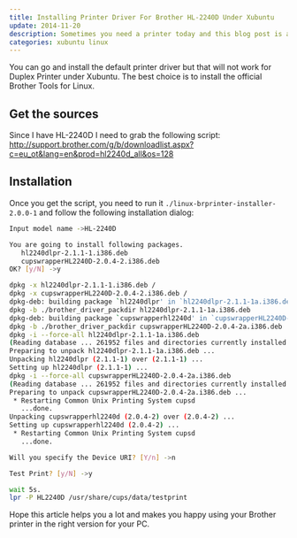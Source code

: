 ```yaml
---
title: Installing Printer Driver For Brother HL-2240D Under Xubuntu
update: 2014-11-20
description: Sometimes you need a printer today and this blog post is a reminder for me
categories: xubuntu linux
---
```



You can go and install the default printer driver but that will not work for Duplex Printer under Xubuntu. The best choice is to install the official Brother Tools for Linux.


## Get the sources

Since I have HL-2240D I need to grab the following script: <http://support.brother.com/g/b/downloadlist.aspx?c=eu_ot&lang=en&prod=hl2240d_all&os=128>


## Installation


Once you get the script, you need to run it `./linux-brprinter-installer-2.0.0-1` and follow the following installation dialog:


```sh
Input model name ->HL-2240D

You are going to install following packages.
   hl2240dlpr-2.1.1-1.i386.deb
   cupswrapperHL2240D-2.0.4-2.i386.deb
OK? [y/N] ->y

dpkg -x hl2240dlpr-2.1.1-1.i386.deb /
dpkg -x cupswrapperHL2240D-2.0.4-2.i386.deb /
dpkg-deb: building package `hl2240dlpr' in `hl2240dlpr-2.1.1-1a.i386.deb'.
dpkg -b ./brother_driver_packdir hl2240dlpr-2.1.1-1a.i386.deb
dpkg-deb: building package `cupswrapperhl2240d' in `cupswrapperHL2240D-2.0.4-2a.i386.deb'.
dpkg -b ./brother_driver_packdir cupswrapperHL2240D-2.0.4-2a.i386.deb
dpkg -i --force-all hl2240dlpr-2.1.1-1a.i386.deb
(Reading database ... 261952 files and directories currently installed.)
Preparing to unpack hl2240dlpr-2.1.1-1a.i386.deb ...
Unpacking hl2240dlpr (2.1.1-1) over (2.1.1-1) ...
Setting up hl2240dlpr (2.1.1-1) ...
dpkg -i --force-all cupswrapperHL2240D-2.0.4-2a.i386.deb
(Reading database ... 261952 files and directories currently installed.)
Preparing to unpack cupswrapperHL2240D-2.0.4-2a.i386.deb ...
 * Restarting Common Unix Printing System cupsd
   ...done.
Unpacking cupswrapperhl2240d (2.0.4-2) over (2.0.4-2) ...
Setting up cupswrapperhl2240d (2.0.4-2) ...
 * Restarting Common Unix Printing System cupsd
   ...done.

Will you specify the Device URI? [Y/n] ->n

Test Print? [y/N] ->y

wait 5s.
lpr -P HL2240D /usr/share/cups/data/testprint
```


Hope this article helps you a lot and makes you happy using your Brother printer in the right version for your PC.

